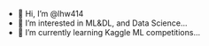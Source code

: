 - 👋 Hi, I’m @lhw414
- 👀 I’m interested in ML&DL, and Data Science...
- 🌱 I’m currently learning Kaggle ML competitions...

<!---
lhw414/lhw414 is a ✨ special ✨ repository because its `README.md` (this file) appears on your GitHub profile.
You can click the Preview link to take a look at your changes.
--->

